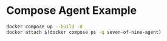 # Compose Agent Example

```bash
docker compose up --build -d
docker attach $(docker compose ps -q seven-of-nine-agent)
```

